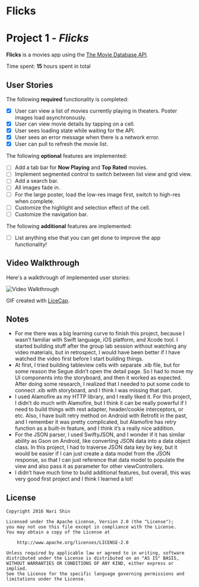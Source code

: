 # Flicks

# Project 1 - *Flicks*

**Flicks** is a movies app using the [The Movie Database API](http://docs.themoviedb.apiary.io/#).

Time spent: **15** hours spent in total

## User Stories

The following **required** functionality is completed:

- [x] User can view a list of movies currently playing in theaters. Poster images load asynchronously.
- [x] User can view movie details by tapping on a cell.
- [x] User sees loading state while waiting for the API.
- [x] User sees an error message when there is a network error.
- [x] User can pull to refresh the movie list.

The following **optional** features are implemented:

- [ ] Add a tab bar for **Now Playing** and **Top Rated** movies.
- [ ] Implement segmented control to switch between list view and grid view.
- [ ] Add a search bar.
- [ ] All images fade in.
- [ ] For the large poster, load the low-res image first, switch to high-res when complete.
- [ ] Customize the highlight and selection effect of the cell.
- [ ] Customize the navigation bar.

The following **additional** features are implemented:

- [ ] List anything else that you can get done to improve the app functionality!

## Video Walkthrough

Here's a walkthrough of implemented user stories:

<img src='https://media.giphy.com/media/l0MYPeGLASgsGF5S0/source.gif' title='Video Walkthrough' width='' alt='Video Walkthrough' />

GIF created with [LiceCap](http://www.cockos.com/licecap/).

## Notes

- For me there was a big learning curve to finish this project, because I wasn’t familiar with Swift language, iOS platform, and Xcode tool. I started building stuff after the group lab session without watching any video materials, but in retrospect, I would have been better if I have watched the video first before I start building things.
- At first, I tried building tableview cells with separate .xib file, but for some reason the Segue didn’t open the detail page. So I had to move my UI components into the storyboard, and then it worked as expected. After doing some research, I realized that I needed to put some code to connect .xib with storyboard, and I think I was missing that part.
- I used Alamofire as my HTTP library, and I really liked it. For this project, I didn’t do much with Alamofire, but I think it can be really powerful if I need to build things with rest adapter, header/cookie interceptors, or etc. Also, I have built retry method on Android with Retrofit in the past, and I remember it was pretty complicated, but Alamofire has retry function as a built-in feature, and I think it’s a really nice addition.
- For the JSON parser, I used SwiftyJSON, and I wonder if it has similar ability as Gson on Android, like converting JSON data into a data object class. In this project, I had to traverse JSON data key by key, but it would be easier if I can just create a data model from the JSON response, so that I can just reference that data model to populate the view and also pass it as parameter for other viewControllers.
- I didn’t have much time to build additional features, but overall, this was very good first project and I think I learned a lot!

## License

    Copyright 2016 Nari Shin

    Licensed under the Apache License, Version 2.0 (the "License");
    you may not use this file except in compliance with the License.
    You may obtain a copy of the License at

        http://www.apache.org/licenses/LICENSE-2.0

    Unless required by applicable law or agreed to in writing, software
    distributed under the License is distributed on an "AS IS" BASIS,
    WITHOUT WARRANTIES OR CONDITIONS OF ANY KIND, either express or implied.
    See the License for the specific language governing permissions and
    limitations under the License.
